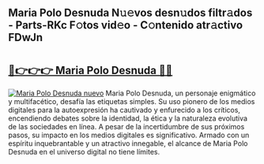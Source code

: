 ## Maria Polo Desnuda N𝚞𝚎vos desn𝚞dos filtr𝚊dos - Parts-RKc F𝚘tos vid𝚎o - C𝚘ntenido atr𝚊ctivo FDwJn

# <h2><a href="http://mb1he7.tromn.icu/?c=Maria+Polo+Desnuda">🔗👉👉👉 Maria Polo Desnuda 🔗🔗</a></h2>

[![Maria Polo Desnuda nuevo](https://i.imgur.com/pEAQMta.gif)](http://mb1he7.tromn.icu/?c=Maria+Polo+Desnuda)
Maria Polo Desnuda, un personaje enigmático y multifacético, desafía las etiquetas simples. Su uso pionero de los medios digitales para la autoexpresión ha cautivado y enfurecido a los críticos, encendiendo debates sobre la identidad, la ética y la naturaleza evolutiva de las sociedades en línea. A pesar de la incertidumbre de sus próximos pasos, su impacto en los medios digitales es significativo. Armado con un espíritu inquebrantable y un atractivo innegable, el alcance de Maria Polo Desnuda en el universo digital no tiene límites.
